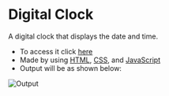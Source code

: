 # Digital Clock

A digital clock that displays the date and time.

- To access it click [here](https://amishasinghh.github.io/digital-clock/)
- Made by using [HTML](https://developer.mozilla.org/en-US/docs/Web/HTML), [CSS](https://developer.mozilla.org/en-US/docs/Web/CSS), and [JavaScript](https://developer.mozilla.org/en-US/docs/Web/JavaScript)
- Output will be as shown below:

![Output](https://i.imgur.com/tIuwAr7.gif)
